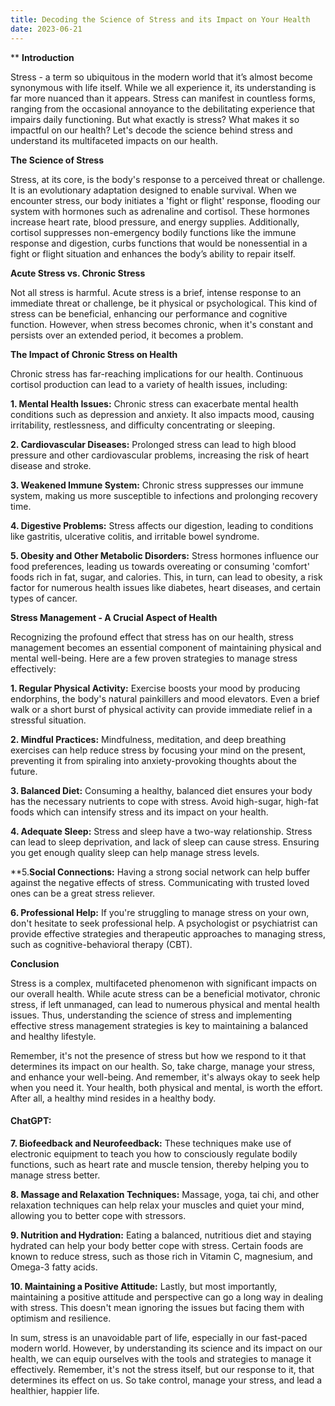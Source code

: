 ```yaml
---
title: Decoding the Science of Stress and its Impact on Your Health
date: 2023-06-21
---
```

**
**Introduction**

Stress - a term so ubiquitous in the modern world that it’s almost become synonymous with life itself. While we all experience it, its understanding is far more nuanced than it appears. Stress can manifest in countless forms, ranging from the occasional annoyance to the debilitating experience that impairs daily functioning. But what exactly is stress? What makes it so impactful on our health? Let's decode the science behind stress and understand its multifaceted impacts on our health.

**The Science of Stress**

Stress, at its core, is the body's response to a perceived threat or challenge. It is an evolutionary adaptation designed to enable survival. When we encounter stress, our body initiates a 'fight or flight' response, flooding our system with hormones such as adrenaline and cortisol. These hormones increase heart rate, blood pressure, and energy supplies. Additionally, cortisol suppresses non-emergency bodily functions like the immune response and digestion, curbs functions that would be nonessential in a fight or flight situation and enhances the body’s ability to repair itself.

**Acute Stress vs. Chronic Stress**

Not all stress is harmful. Acute stress is a brief, intense response to an immediate threat or challenge, be it physical or psychological. This kind of stress can be beneficial, enhancing our performance and cognitive function. However, when stress becomes chronic, when it's constant and persists over an extended period, it becomes a problem.

**The Impact of Chronic Stress on Health**

Chronic stress has far-reaching implications for our health. Continuous cortisol production can lead to a variety of health issues, including:

**1. Mental Health Issues:** Chronic stress can exacerbate mental health conditions such as depression and anxiety. It also impacts mood, causing irritability, restlessness, and difficulty concentrating or sleeping.

**2. Cardiovascular Diseases:** Prolonged stress can lead to high blood pressure and other cardiovascular problems, increasing the risk of heart disease and stroke.

**3. Weakened Immune System:** Chronic stress suppresses our immune system, making us more susceptible to infections and prolonging recovery time.

**4. Digestive Problems:** Stress affects our digestion, leading to conditions like gastritis, ulcerative colitis, and irritable bowel syndrome.

**5. Obesity and Other Metabolic Disorders:** Stress hormones influence our food preferences, leading us towards overeating or consuming 'comfort' foods rich in fat, sugar, and calories. This, in turn, can lead to obesity, a risk factor for numerous health issues like diabetes, heart diseases, and certain types of cancer.

**Stress Management - A Crucial Aspect of Health**

Recognizing the profound effect that stress has on our health, stress management becomes an essential component of maintaining physical and mental well-being. Here are a few proven strategies to manage stress effectively:

**1. Regular Physical Activity:** Exercise boosts your mood by producing endorphins, the body's natural painkillers and mood elevators. Even a brief walk or a short burst of physical activity can provide immediate relief in a stressful situation.

**2. Mindful Practices:** Mindfulness, meditation, and deep breathing exercises can help reduce stress by focusing your mind on the present, preventing it from spiraling into anxiety-provoking thoughts about the future.

**3. Balanced Diet:** Consuming a healthy, balanced diet ensures your body has the necessary nutrients to cope with stress. Avoid high-sugar, high-fat foods which can intensify stress and its impact on your health.

**4. Adequate Sleep:** Stress and sleep have a two-way relationship. Stress can lead to sleep deprivation, and lack of sleep can cause stress. Ensuring you get enough quality sleep can help manage stress levels.

\*\*5.**Social Connections:** Having a strong social network can help buffer against the negative effects of stress. Communicating with trusted loved ones can be a great stress reliever.

**6. Professional Help:** If you're struggling to manage stress on your own, don't hesitate to seek professional help. A psychologist or psychiatrist can provide effective strategies and therapeutic approaches to managing stress, such as cognitive-behavioral therapy (CBT).

**Conclusion**

Stress is a complex, multifaceted phenomenon with significant impacts on our overall health. While acute stress can be a beneficial motivator, chronic stress, if left unmanaged, can lead to numerous physical and mental health issues. Thus, understanding the science of stress and implementing effective stress management strategies is key to maintaining a balanced and healthy lifestyle.

Remember, it's not the presence of stress but how we respond to it that determines its impact on our health. So, take charge, manage your stress, and enhance your well-being. And remember, it's always okay to seek help when you need it. Your health, both physical and mental, is worth the effort. After all, a healthy mind resides in a healthy body.



#### ChatGPT:
**7. Biofeedback and Neurofeedback:** These techniques make use of electronic equipment to teach you how to consciously regulate bodily functions, such as heart rate and muscle tension, thereby helping you to manage stress better.

**8. Massage and Relaxation Techniques:** Massage, yoga, tai chi, and other relaxation techniques can help relax your muscles and quiet your mind, allowing you to better cope with stressors.

**9. Nutrition and Hydration:** Eating a balanced, nutritious diet and staying hydrated can help your body better cope with stress. Certain foods are known to reduce stress, such as those rich in Vitamin C, magnesium, and Omega-3 fatty acids.

**10. Maintaining a Positive Attitude:** Lastly, but most importantly, maintaining a positive attitude and perspective can go a long way in dealing with stress. This doesn't mean ignoring the issues but facing them with optimism and resilience.

In sum, stress is an unavoidable part of life, especially in our fast-paced modern world. However, by understanding its science and its impact on our health, we can equip ourselves with the tools and strategies to manage it effectively. Remember, it's not the stress itself, but our response to it, that determines its effect on us. So take control, manage your stress, and lead a healthier, happier life.